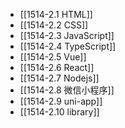 
- [[1514-2.1 HTML]]
- [[1514-2.2 CSS]]
- [[1514-2.3 JavaScript]]
- [[1514-2.4 TypeScript]]
- [[1514-2.5 Vue]]
- [[1514-2.6 React]]
- [[1514-2.7 Nodejs]]
- [[1514-2.8 微信小程序]]
- [[1514-2.9 uni-app]]
- [[1514-2.10 library]]
